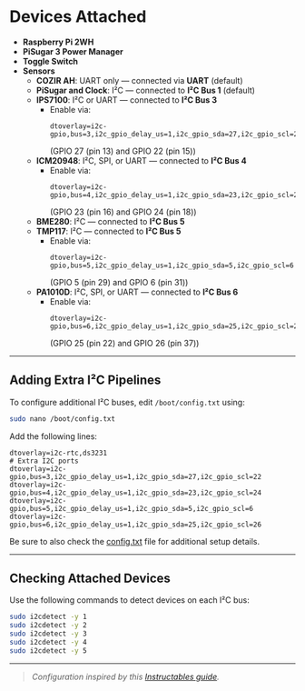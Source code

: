 
# Devices Attached

- **Raspberry Pi 2WH**
- **PiSugar 3 Power Manager**
- **Toggle Switch**
- **Sensors**
  - **COZIR AH**: UART only — connected via **UART** (default)
  - **PiSugar and Clock**: I²C — connected to **I²C Bus 1** (default)
  - **IPS7100**: I²C or UART — connected to **I²C Bus 3**
    - Enable via:
      ```
      dtoverlay=i2c-gpio,bus=3,i2c_gpio_delay_us=1,i2c_gpio_sda=27,i2c_gpio_scl=22
      ```
      (GPIO 27 (pin 13) and GPIO 22 (pin 15))
  - **ICM20948**: I²C, SPI, or UART — connected to **I²C Bus 4**
    - Enable via:
      ```
      dtoverlay=i2c-gpio,bus=4,i2c_gpio_delay_us=1,i2c_gpio_sda=23,i2c_gpio_scl=24
      ```
      (GPIO 23 (pin 16) and GPIO 24 (pin 18))
  - **BME280**: I²C — connected to **I²C Bus 5**
  - **TMP117**: I²C — connected to **I²C Bus 5**
    - Enable via:
      ```
      dtoverlay=i2c-gpio,bus=5,i2c_gpio_delay_us=1,i2c_gpio_sda=5,i2c_gpio_scl=6
      ```
      (GPIO 5 (pin 29) and GPIO 6 (pin 31))
  - **PA1010D**: I²C, SPI, or UART — connected to **I²C Bus 6**
    - Enable via:
      ```
      dtoverlay=i2c-gpio,bus=6,i2c_gpio_delay_us=1,i2c_gpio_sda=25,i2c_gpio_scl=26
      ```
      (GPIO 25 (pin 22) and GPIO 26 (pin 37))

---

## Adding Extra I²C Pipelines

To configure additional I²C buses, edit `/boot/config.txt` using:

```bash
sudo nano /boot/config.txt
```

Add the following lines:

```
dtoverlay=i2c-rtc,ds3231
# Extra I2C ports
dtoverlay=i2c-gpio,bus=3,i2c_gpio_delay_us=1,i2c_gpio_sda=27,i2c_gpio_scl=22
dtoverlay=i2c-gpio,bus=4,i2c_gpio_delay_us=1,i2c_gpio_sda=23,i2c_gpio_scl=24
dtoverlay=i2c-gpio,bus=5,i2c_gpio_delay_us=1,i2c_gpio_sda=5,i2c_gpio_scl=6
dtoverlay=i2c-gpio,bus=6,i2c_gpio_delay_us=1,i2c_gpio_sda=25,i2c_gpio_scl=26
```

Be sure to also check the [config.txt](config) file for additional setup details.

---

## Checking Attached Devices

Use the following commands to detect devices on each I²C bus:

```bash
sudo i2cdetect -y 1
sudo i2cdetect -y 2
sudo i2cdetect -y 3
sudo i2cdetect -y 4
sudo i2cdetect -y 5
```

---

> *Configuration inspired by this [Instructables guide](https://www.instructables.com/Raspberry-PI-Multiple-I2c-Devices/).*

<!-- 
## Notes for IPS7100 UART Setup
To manually reconfigure the GPIO serial port:
- Edit `/boot/cmdline.txt` using:
  ```bash
  sudo nano /boot/cmdline.txt
  ```
- Remove any `console=serial0,115200` entry carefully.
- Do not alter the rest of the line to avoid boot issues.
-->
